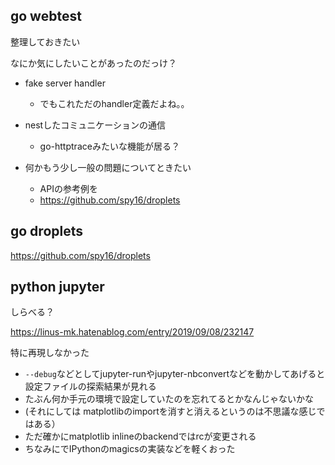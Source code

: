 ## go webtest

整理しておきたい

なにか気にしたいことがあったのだっけ？

- fake server handler

  - でもこれただのhandler定義だよね。。

- nestしたコミュニケーションの通信

  - go-httptraceみたいな機能が居る？

- 何かもう少し一般の問題についてときたい

  - APIの参考例を
  - https://github.com/spy16/droplets

## go droplets

https://github.com/spy16/droplets

## python jupyter

しらべる？

https://linus-mk.hatenablog.com/entry/2019/09/08/232147

特に再現しなかった

- `--debug`などとしてjupyter-runやjupyter-nbconvertなどを動かしてあげると設定ファイルの探索結果が見れる
- たぶん何か手元の環境で設定していたのを忘れてるとかなんじゃないかな
- (それにしては matplotlibのimportを消すと消えるというのは不思議な感じではある）
- ただ確かにmatplotlib inlineのbackendではrcが変更される
- ちなみにでIPythonのmagicsの実装などを軽くおった




